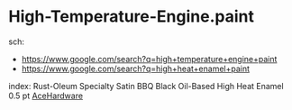 # High-Temperature-Engine.paint
sch:
- https://www.google.com/search?q=high+temperature+engine+paint
- https://www.google.com/search?q=high+heat+enamel+paint

index: Rust-Oleum Specialty Satin BBQ Black Oil-Based High Heat Enamel 0.5 pt [AceHardware](https://www.acehardware.com/departments/paint-and-supplies/specialty-paints/appliance/12689)
